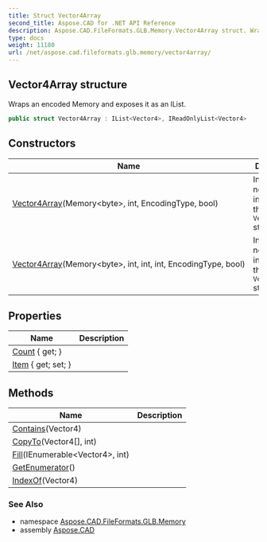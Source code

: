 ```yaml
---
title: Struct Vector4Array
second_title: Aspose.CAD for .NET API Reference
description: Aspose.CAD.FileFormats.GLB.Memory.Vector4Array struct. Wraps an encoded Memory and exposes it as an IList
type: docs
weight: 11180
url: /net/aspose.cad.fileformats.glb.memory/vector4array/
---
```

## Vector4Array structure

Wraps an encoded Memory and exposes it as an IList.

```csharp
public struct Vector4Array : IList<Vector4>, IReadOnlyList<Vector4>
```

## Constructors

| Name | Description |
| --- | --- |
| [Vector4Array](vector4array/#constructor)(Memory&lt;byte&gt;, int, EncodingType, bool) | Initializes a new instance of the `Vector4Array` struct. |
| [Vector4Array](vector4array/#constructor_1)(Memory&lt;byte&gt;, int, int, int, EncodingType, bool) | Initializes a new instance of the `Vector4Array` struct. |

## Properties

| Name | Description |
| --- | --- |
| [Count](../../aspose.cad.fileformats.glb.memory/vector4array/count/) { get; } |  |
| [Item](../../aspose.cad.fileformats.glb.memory/vector4array/item/) { get; set; } |  |

## Methods

| Name | Description |
| --- | --- |
| [Contains](../../aspose.cad.fileformats.glb.memory/vector4array/contains/)(Vector4) |  |
| [CopyTo](../../aspose.cad.fileformats.glb.memory/vector4array/copyto/)(Vector4[], int) |  |
| [Fill](../../aspose.cad.fileformats.glb.memory/vector4array/fill/)(IEnumerable&lt;Vector4&gt;, int) |  |
| [GetEnumerator](../../aspose.cad.fileformats.glb.memory/vector4array/getenumerator/)() |  |
| [IndexOf](../../aspose.cad.fileformats.glb.memory/vector4array/indexof/)(Vector4) |  |

### See Also

* namespace [Aspose.CAD.FileFormats.GLB.Memory](../../aspose.cad.fileformats.glb.memory/)
* assembly [Aspose.CAD](../../)



